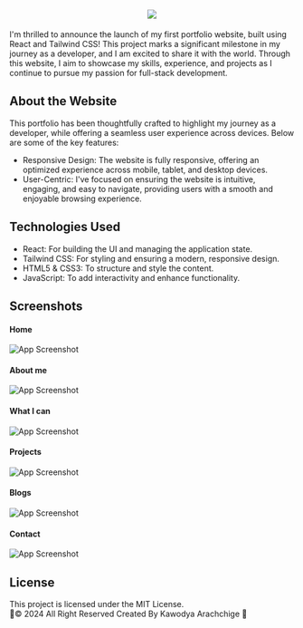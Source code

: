 <h1 align="center">
    <img src="https://readme-typing-svg.herokuapp.com/?font=Righteous&size=35&center=true&vCenter=true&width=500&height=80&duration=4000&lines=My+Portfolio+Website+💻✨&color=FF69B4" />
</h1>

I'm thrilled to announce the launch of my first portfolio website, built using React and Tailwind CSS! This project marks a significant milestone in my journey as a developer, and I am excited to share it with the world. Through this website, I aim to showcase my skills, experience, and projects as I continue to pursue my passion for full-stack development.

## About the Website
This portfolio has been thoughtfully crafted to highlight my journey as a developer, while offering a seamless user experience across devices. Below are some of the key features:
- Responsive Design: The website is fully responsive, offering an optimized experience across mobile, tablet, and desktop devices.
- User-Centric: I've focused on ensuring the website is intuitive, engaging, and easy to navigate, providing users with a smooth and enjoyable browsing experience.


## Technologies Used
- React: For building the UI and managing the application state.
- Tailwind CSS: For styling and ensuring a modern, responsive design.
- HTML5 & CSS3: To structure and style the content.
- JavaScript: To add interactivity and enhance functionality.
  
## Screenshots

#### Home
![App Screenshot](https://imgur.com/E7GNvrf.png)
#### About me
![App Screenshot](https://imgur.com/5Cr9Sho.png)
#### What I can
![App Screenshot](https://imgur.com/tGB6bmz.png)
#### Projects
![App Screenshot](https://imgur.com/wSxAqcw.png)
#### Blogs
![App Screenshot](https://imgur.com/dDmrMK1.png)
#### Contact
![App Screenshot](https://imgur.com/FKcodhy.png)


##  License
This project is licensed under the MIT License. 
<br>
🦇© 2024 All Right Reserved Created By Kawodya Arachchige 🌝





